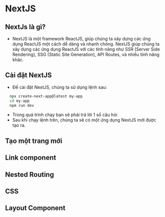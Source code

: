 # NextJS
## NextJs là gì?
- NextJS là một framework ReactJS, giúp chúng ta xây dựng các ứng dụng ReactJS một cách dễ dàng và nhanh chóng. NextJS giúp chúng ta xây dựng các ứng dụng ReactJS với các tính năng như SSR (Server Side Rendering), SSG (Static Site Generation), API Routes, và nhiều tính năng khác.
## Cài đặt NextJS
- Để cài đặt NextJS, chúng ta sử dụng lệnh sau:
```bash
  npx create-next-app@latest my-app
  cd my-app
  npm run dev
```
- Trong quá trình chạy bạn sẽ phải trả lời 1 số câu hỏi
- Sau khi chạy lệnh trên, chúng ta sẽ có một ứng dụng NextJS mới được tạo ra.
## Tạo một trang mới
## Link component
## Nested Routing
## CSS
## Layout Component

